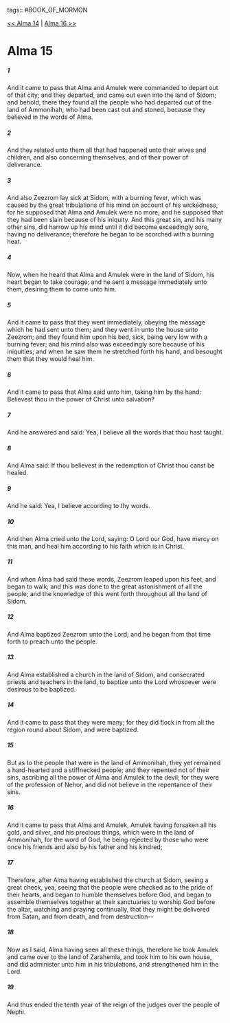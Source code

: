 tags:: #BOOK_OF_MORMON

[<< Alma 14](BOOK_OF_MORMON/09_Alma/Alma_14.md) | [Alma 16 >>](BOOK_OF_MORMON/09_Alma/Alma_16.md)

# Alma 15

##### 1

And it came to pass that Alma and Amulek were commanded to depart out of that city; and they departed, and came out even into the land of Sidom; and behold, there they found all the people who had departed out of the land of Ammonihah, who had been cast out and stoned, because they believed in the words of Alma.

##### 2

And they related unto them all that had happened unto their wives and children, and also concerning themselves, and of their power of deliverance.

##### 3

And also Zeezrom lay sick at Sidom, with a burning fever, which was caused by the great tribulations of his mind on account of his wickedness, for he supposed that Alma and Amulek were no more; and he supposed that they had been slain because of his iniquity. And this great sin, and his many other sins, did harrow up his mind until it did become exceedingly sore, having no deliverance; therefore he began to be scorched with a burning heat.

##### 4

Now, when he heard that Alma and Amulek were in the land of Sidom, his heart began to take courage; and he sent a message immediately unto them, desiring them to come unto him.

##### 5

And it came to pass that they went immediately, obeying the message which he had sent unto them; and they went in unto the house unto Zeezrom; and they found him upon his bed, sick, being very low with a burning fever; and his mind also was exceedingly sore because of his iniquities; and when he saw them he stretched forth his hand, and besought them that they would heal him.

##### 6

And it came to pass that Alma said unto him, taking him by the hand: Believest thou in the power of Christ unto salvation?

##### 7

And he answered and said: Yea, I believe all the words that thou hast taught.

##### 8

And Alma said: If thou believest in the redemption of Christ thou canst be healed.

##### 9

And he said: Yea, I believe according to thy words.

##### 10

And then Alma cried unto the Lord, saying: O Lord our God, have mercy on this man, and heal him according to his faith which is in Christ.

##### 11

And when Alma had said these words, Zeezrom leaped upon his feet, and began to walk; and this was done to the great astonishment of all the people; and the knowledge of this went forth throughout all the land of Sidom.

##### 12

And Alma baptized Zeezrom unto the Lord; and he began from that time forth to preach unto the people.

##### 13

And Alma established a church in the land of Sidom, and consecrated priests and teachers in the land, to baptize unto the Lord whosoever were desirous to be baptized.

##### 14

And it came to pass that they were many; for they did flock in from all the region round about Sidom, and were baptized.

##### 15

But as to the people that were in the land of Ammonihah, they yet remained a hard-hearted and a stiffnecked people; and they repented not of their sins, ascribing all the power of Alma and Amulek to the devil; for they were of the profession of Nehor, and did not believe in the repentance of their sins.

##### 16

And it came to pass that Alma and Amulek, Amulek having forsaken all his gold, and silver, and his precious things, which were in the land of Ammonihah, for the word of God, he being rejected by those who were once his friends and also by his father and his kindred;

##### 17

Therefore, after Alma having established the church at Sidom, seeing a great check, yea, seeing that the people were checked as to the pride of their hearts, and began to humble themselves before God, and began to assemble themselves together at their sanctuaries to worship God before the altar, watching and praying continually, that they might be delivered from Satan, and from death, and from destruction--

##### 18

Now as I said, Alma having seen all these things, therefore he took Amulek and came over to the land of Zarahemla, and took him to his own house, and did administer unto him in his tribulations, and strengthened him in the Lord.

##### 19

And thus ended the tenth year of the reign of the judges over the people of Nephi.

